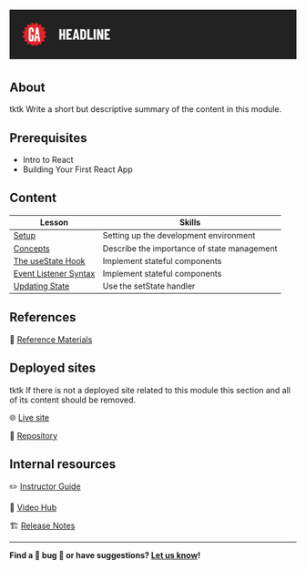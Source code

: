 # ![React State Management](./assets/tktk-hero.png)

## About

tktk Write a short but descriptive summary of the content in this module.

## Prerequisites

- Intro to React
- Building Your First React App

## Content

| Lesson | Skills |
| ------ | ------ |
| [Setup](./setup/README.md)                               | Setting up the development environment |
| [Concepts](./concepts/README.md)                               | Describe the importance of state management |
| [The useState Hook](./the-useState-hook/README.md) | Implement stateful components                    |
| [Event Listener Syntax](./event-listener-syntax/README.md) | Implement stateful components
| [Updating State](./updating-state/README.md) | Use the setState handler                    |


## References

📖 [Reference Materials](./references/README.md)

## Deployed sites

tktk If there is not a deployed site related to this module this section and all of its content should be removed.

🌐 [Live site](#tktk-deployed-app-url)

🐙 [Repository](#tktk-repository-for-deployed-app)

## Internal resources

✏️ [Instructor Guide](./internal-resources/instructor-guide.md)

🎥 [Video Hub](./internal-resources/video-hub.md)

🏗️ [Release Notes](./internal-resources/release-notes.md)

---

**Find a 👾 bug 👾 or have suggestions? [Let us know](https://git.generalassemb.ly/modular-curriculum-all-courses/universal-resources-internal/blob/main/module-feedback.md)!**
